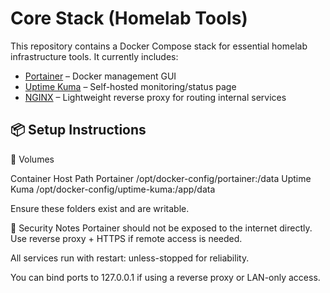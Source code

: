 # Core Stack (Homelab Tools)

This repository contains a Docker Compose stack for essential homelab infrastructure tools. It currently includes:

- [Portainer](https://www.portainer.io/) – Docker management GUI  
- [Uptime Kuma](https://github.com/louislam/uptime-kuma) – Self-hosted monitoring/status page  
- [NGINX](https://hub.docker.com/_/nginx) – Lightweight reverse proxy for routing internal services

## 📦 Setup Instructions

📁 Volumes

Container	Host Path
Portainer	/opt/docker-config/portainer:/data
Uptime Kuma	/opt/docker-config/uptime-kuma:/app/data

Ensure these folders exist and are writable.

🔐 Security Notes
Portainer should not be exposed to the internet directly. Use reverse proxy + HTTPS if remote access is needed.

All services run with restart: unless-stopped for reliability.

You can bind ports to 127.0.0.1 if using a reverse proxy or LAN-only access.

